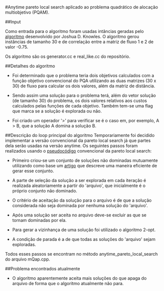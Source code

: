 #Anytime pareto local search aplicado ao problema quadrático de alocação multiobjetivo (PQAM).

##Input

Como entrada para o algoritmo foram usadas intâncias geradas pelo [algoritmo](https://www.cs.bham.ac.uk/~jdk/mQAP/) desenvolvido por Joshua D. Knowles.  O algoritmo gerou instâncias de tamanho 30 e de correlação entre a matriz de fluxo 1 e 2 de valor -0.75.

Os algoritmo são os generator.cc e real_like.cc do repositório.

##Detalhes do algoritmo
- Foi determinado que o problema teria dois objetivos calculados com a função objetivo convencional do PQA utilizando as duas matrizes (30 x 30) de fluxo para calcular os dois valores, além da matriz de distância.

- Sendo assim uma solução para o problema terá, além do vetor solução (de tamanho 30) do problema, os dois valores relativos aos custos calculados pelas funções de cada objetivo. Também tem-se uma flag que marca se a solução é explorada ou não.

- Foi criado um operador '>' para verificar se é o caso em, por exemplo, A > B, que a solução A domina a solução B.

##Descrição do loop principal do algoritmo
Temporariamente foi decidido implementar a versão convencional da pareto local search já que partes dela serão usadas na versão anytime.
Os seguintes passos foram realizados usando o [pseudocódigo](https://www.researchgate.net/publication/273400799_Anytime_Pareto_local_search) convencional da pareto local search: 

- Primeiro criou-se um conjunto de soluções não dominadas mutuamente utilizando como base um [artigo](https://www.researchgate.net/publication/43789438_A_Fast_Algorithm_for_Finding_the_non_Dominated_Set_in_Multiobjective_Optimization) que descreve uma maneira eficiente de gerar esse conjunto.
- A parte de seleção da solução a ser explorada em cada iteração é realizada aleatoriamente a partir do 'arquivo', que inicialmente é o próprio conjunto não dominado.

- O critério de aceitação da solução para o arquivo é de que a solução considerada não seja dominada por nenhuma solução do 'arquivo'.
 
 - Após uma solução ser aceita no arquivo deve-se excluir as que se tornam dominadas por ela.
 
- Para gerar a vizinhança de uma solução foi utilizado o algoritmo 2-opt.

- A condição de parada é a de que todas as soluções do 'arquivo' sejam exploradas.

Todos esses passos se encontram no método anytime_pareto_local_search do arquivo mQap.cpp.

##Problema encontrados atualmente
- O algoritmo aparentemente aceita mais soluções do que apaga do arquivo de forma que o algoritmo atualmente não para.
